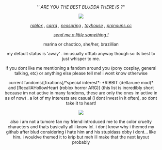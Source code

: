 <p align="center"> <em> '' ARE YOU THE BEST BLUDDA THERE IS ?'' </em> <p>

<p align="center"> <img src="https://file.garden/ZSHrFmTvf253N3H3/therizzlerrr.gif"/> </p>

<p align="center"> <em> <a href="https://www.roblox.com/users/205802843/profile">roblox</a> , <a href="https://chaotico.carrd.co/">carrd</a> , <a href="https://sparkler.cc/@RIBBIT">neospring</a> , <a href="https://toyhou.se/melting_ink">toyhouse</a> , <a href="https://pronouns.cc/@INKING_DOWN">pronouns.cc</a> </em> <p>

<p align="center"> <i><a href="https://chaotico.straw.page/">send me a little something !</a></i> <p>

<p align="center"> marina or chaotico, she/her, brazillian <p>

<p align="center"> my default status is 'away' . im usually offtab anyway though so its best to just whisper to me. <p>

<p align="center"> if you dont like me mentioning a fandom around you (pony cosplay, general talking, etc) or anything else please tell me! i wont know otherwise <p>

<p align="center"> current fandoms/[fixations]/*special interest*: *RIBBIT (deltarune mod)* and [RecallAHollowHeart (roblox horror ARG)] (this list is incredibly short because im not active in many fandoms, these are only the ones im active in as of now) . a lot of my interests are casual (i dont invest in it often), so dont take it to heart! <p>

<p align="center"> <img src="https://file.garden/ZSHrFmTvf253N3H3/evilredintimidatinghorse.gif" /> <p>

<p align="center"> also i am not a tumore fan my friend introduced me to the color cruelty characters and thats basically all i know lol. i dont know why i themed my github after blud considering i hate him and his stupidass obby i dont... like him. i wouldve themed it to krip but meh ill make that the next layout probably <p>
